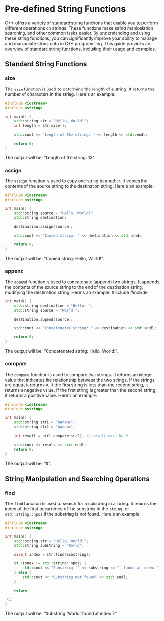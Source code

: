 # Pre-defined String Functions
C++ offers a variety of standard string functions that enable you to perform different operations on strings. These functions make string manipulation, searching, and other common tasks easier. By understanding and using these string functions, you can significantly improve your ability to manage and manipulate string data in C++ programming. This guide provides an overview of standard string functions, including their usage and examples.

## Standard String Functions

### size
The `size` function is used to determine the length of a string. It returns the number of characters in the string. Here's an example:
```cpp
#include <iostream>
#include <string>

int main() {
	std::string str = "Hello, World!";
	int length = str.size();

	std::cout << "Length of the string: " << length << std::endl;

	return 0;
}
```
The output will be: "Length of the string: 13".

### assign
The `assign` function is used to copy one string to another. It copies the contents of the source string to the destination string. Here's an example:
```cpp
#include <iostream>
#include <string>

int main() {
	std::string source = "Hello, World!";
	std::string destination;

	destination.assign(source);

	std::cout << "Copied string: " << destination << std::endl;

	return 0;
}
```
The output will be: "Copied string: Hello, World!".

### append
The `append` function is used to concatenate (append) two strings. It appends the contents of the source string to the end of the destination string, modifying the destination string. Here's an example:
#include <iostream>
#include <string>
```cpp
int main() {
	std::string destination = "Hello, ";
	std::string source = "World!";

	destination.append(source);

	std::cout << "Concatenated string: " << destination << std::endl;

	return 0;
}
```
The output will be: "Concatenated string: Hello, World!".

### compare
The `compare` function is used to compare two strings. It returns an integer value that indicates the relationship between the two strings. If the strings are equal, it returns 0. If the first string is less than the second string, it returns a negative value. If the first string is greater than the second string, it returns a positive value. Here's an example:
```cpp
#include <iostream>
#include <string>

int main() {
	std::string str1 = "banana";
	std::string str2 = "banana";

	int result = str1.compare(str2); // result will be 0
	
	std::cout << result << std::endl;
	return 0;
}
```
The output will be: "0".

## String Manipulation and Searching Operations
### find
The `find` function is used to search for a substring in a string. It returns the index of the first occurrence of the substring in the `string`, or `std::string::npos` if the substring is not found. Here's an example:
```cpp
#include <iostream>
#include <string>

int main() {
	std::string str = "Hello, World!";
	std::string substring = "World";

	size_t index = str.find(substring);

	if (index != std::string::npos) {
		std::cout << "Substring '" << substring << "' found at index " << index << std::endl;
	} else {
		std::cout << "Substring not found" << std::endl;
	}

	return

 0;
}
```
The output will be: "Substring 'World' found at index 7".


